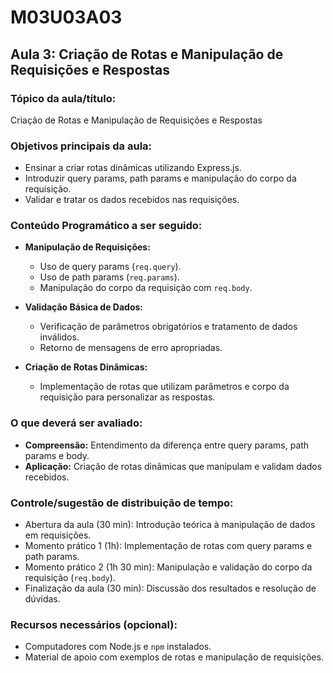 # **M03U03A03**

## **Aula 3: Criação de Rotas e Manipulação de Requisições e Respostas**

### **Tópico da aula/título:**  

Criação de Rotas e Manipulação de Requisições e Respostas

### **Objetivos principais da aula:**  

- Ensinar a criar rotas dinâmicas utilizando Express.js.  
- Introduzir query params, path params e manipulação do corpo da requisição.  
- Validar e tratar os dados recebidos nas requisições.  

### **Conteúdo Programático a ser seguido:**  

- **Manipulação de Requisições:**  
  - Uso de query params (`req.query`).  
  - Uso de path params (`req.params`).  
  - Manipulação do corpo da requisição com `req.body`.  

- **Validação Básica de Dados:**  
  - Verificação de parâmetros obrigatórios e tratamento de dados inválidos.  
  - Retorno de mensagens de erro apropriadas.  

- **Criação de Rotas Dinâmicas:**  
  - Implementação de rotas que utilizam parâmetros e corpo da requisição para personalizar as respostas.  

### **O que deverá ser avaliado:**  

- **Compreensão:** Entendimento da diferença entre query params, path params e body.  
- **Aplicação:** Criação de rotas dinâmicas que manipulam e validam dados recebidos.  

### **Controle/sugestão de distribuição de tempo:**  

- Abertura da aula (30 min): Introdução teórica à manipulação de dados em requisições.  
- Momento prático 1 (1h): Implementação de rotas com query params e path params.  
- Momento prático 2 (1h 30 min): Manipulação e validação do corpo da requisição (`req.body`).  
- Finalização da aula (30 min): Discussão dos resultados e resolução de dúvidas.  

### **Recursos necessários (opcional):**  

- Computadores com Node.js e `npm` instalados.  
- Material de apoio com exemplos de rotas e manipulação de requisições.  
